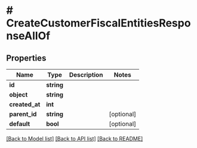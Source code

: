 # # CreateCustomerFiscalEntitiesResponseAllOf

## Properties

Name | Type | Description | Notes
------------ | ------------- | ------------- | -------------
**id** | **string** |  |
**object** | **string** |  |
**created_at** | **int** |  |
**parent_id** | **string** |  | [optional]
**default** | **bool** |  | [optional]

[[Back to Model list]](../../README.md#models) [[Back to API list]](../../README.md#endpoints) [[Back to README]](../../README.md)
